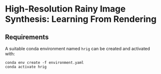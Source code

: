 # High-Resolution Rainy Image Synthesis: Learning From Rendering


## Requirements
A suitable conda environment named `hrig` can be created and activated with:

```
conda env create -f environment.yaml
conda activate hrig
```
